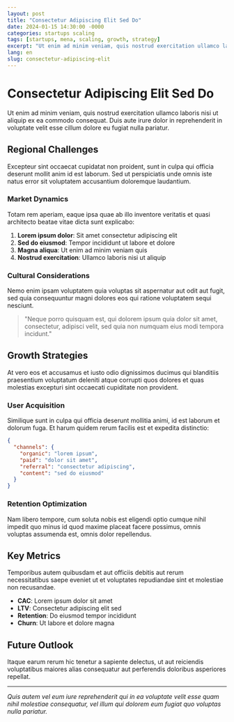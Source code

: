 ```yaml
---
layout: post
title: "Consectetur Adipiscing Elit Sed Do"
date: 2024-01-15 14:30:00 -0000
categories: startups scaling
tags: [startups, mena, scaling, growth, strategy]
excerpt: "Ut enim ad minim veniam, quis nostrud exercitation ullamco laboris nisi ut aliquip ex ea commodo consequat."
lang: en
slug: consectetur-adipiscing-elit
---
```


# Consectetur Adipiscing Elit Sed Do

Ut enim ad minim veniam, quis nostrud exercitation ullamco laboris nisi ut aliquip ex ea commodo consequat. Duis aute irure dolor in reprehenderit in voluptate velit esse cillum dolore eu fugiat nulla pariatur.

## Regional Challenges

Excepteur sint occaecat cupidatat non proident, sunt in culpa qui officia deserunt mollit anim id est laborum. Sed ut perspiciatis unde omnis iste natus error sit voluptatem accusantium doloremque laudantium.

### Market Dynamics

Totam rem aperiam, eaque ipsa quae ab illo inventore veritatis et quasi architecto beatae vitae dicta sunt explicabo:

1. **Lorem ipsum dolor**: Sit amet consectetur adipiscing elit
2. **Sed do eiusmod**: Tempor incididunt ut labore et dolore
3. **Magna aliqua**: Ut enim ad minim veniam quis
4. **Nostrud exercitation**: Ullamco laboris nisi ut aliquip

### Cultural Considerations

Nemo enim ipsam voluptatem quia voluptas sit aspernatur aut odit aut fugit, sed quia consequuntur magni dolores eos qui ratione voluptatem sequi nesciunt.

> "Neque porro quisquam est, qui dolorem ipsum quia dolor sit amet, consectetur, adipisci velit, sed quia non numquam eius modi tempora incidunt."

## Growth Strategies

At vero eos et accusamus et iusto odio dignissimos ducimus qui blanditiis praesentium voluptatum deleniti atque corrupti quos dolores et quas molestias excepturi sint occaecati cupiditate non provident.

### User Acquisition

Similique sunt in culpa qui officia deserunt mollitia animi, id est laborum et dolorum fuga. Et harum quidem rerum facilis est et expedita distinctio:

```json
{
  "channels": {
    "organic": "lorem ipsum",
    "paid": "dolor sit amet",
    "referral": "consectetur adipiscing",
    "content": "sed do eiusmod"
  }
}
```

### Retention Optimization

Nam libero tempore, cum soluta nobis est eligendi optio cumque nihil impedit quo minus id quod maxime placeat facere possimus, omnis voluptas assumenda est, omnis dolor repellendus.

## Key Metrics

Temporibus autem quibusdam et aut officiis debitis aut rerum necessitatibus saepe eveniet ut et voluptates repudiandae sint et molestiae non recusandae.

- **CAC**: Lorem ipsum dolor sit amet
- **LTV**: Consectetur adipiscing elit sed
- **Retention**: Do eiusmod tempor incididunt
- **Churn**: Ut labore et dolore magna

## Future Outlook

Itaque earum rerum hic tenetur a sapiente delectus, ut aut reiciendis voluptatibus maiores alias consequatur aut perferendis doloribus asperiores repellat.

---

*Quis autem vel eum iure reprehenderit qui in ea voluptate velit esse quam nihil molestiae consequatur, vel illum qui dolorem eum fugiat quo voluptas nulla pariatur.*